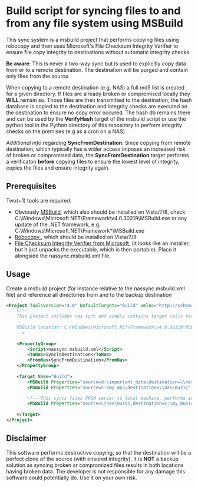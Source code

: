 Build script for syncing files to and from any file system using MSBuild
========================================================================

This sync system is a msbuild project that performs copying files using robocopy and
then uses Microsoft's File Checksum Integrity Verifier to ensure file copy integrity to
destinations without automatic integrity checks.

__Be aware__: This is never a two-way sync but is used to explicitly copy data from or to a remote destination.
The destination will be purged and contain only files from the source.

When copying to a remote destination (e.g. NAS) a full md5 list is created for s given directory. If files
are already broken or compromised locally they __WILL__ remain so. Those files are then transmitted to the destination,
the hash database is copied to the destination and integrity checks are executed on the destination to ensure no copy
error occured. The hash db remains there and can be used by the __VerifyHash__ target of the msbuild script or use the
python tool in the Python directory of this repository to perform integrity checks on the premises (e.g as a cron on a NAS)

_Additional info_ regarding __SyncFromDestination__: Since copying from remote destination, which typically has a wider access imposes 
an increased risk of broken or compromised data, the __SyncFromDestination__ target performs a verificaton __before__ copying files to
ensure the lowest level of integrity, copies the files and ensure integrity again.

Prerequisites
-------------

Two(+1) tools are required:

* Obviously [MSBuild](http://msdn.microsoft.com/en-us/library/0k6kkbsd.aspx), which also should be installed on Vista/7/8, check C:\Windows\Microsoft.NET\Framework\v4.0.30319\MSBuild.exe or any update of the .NET framework, e.g. C:\Windows\Microsoft.NET\Framework\*\MSBuild.exe
* [Robocopy ](http://technet.microsoft.com/en-us/library/cc733145.aspx), which should be installed on Vista/7/8
* [File Checksum Integrity Verifier from Microsoft](http://support.microsoft.com/kb/841290), (it looks like an installer, but it just unpacks the executable, which is then portable). Place it alongside the nassync.msbuild.xml file.

Usage
-----

Create a msbuild project (for instance relative to the nassync.msbuild.xml file) and reference all directories from and to the backup destination

```XML
<Project ToolsVersion="4.0" DefaultTargets="Build" xmlns="http://schemas.microsoft.com/developer/msbuild/2003">
    <!--
    This project includes nas sync and simply contains target calls for arbitrary locations
    
    MSBuild location: C:\Windows\Microsoft.NET\Framework\v4.0.30319\MSBuild.exe
    -->
    
    <PropertyGroup>
        <Script>nassync.msbuild.xml</Script>
        <ToNas>SyncToDestination</ToNas>
        <FromNas>SyncFromDestination</FromNas>
    </PropertyGroup>
    
    <Target Name="Build">
        <MSBuild Properties="source=d:\important_data;destination=\\nas\data\my_data" Projects="$(Script)" Targets="$(ToNas)" />
        <MSBuild Properties="source=c:\my_mp3;destination=\\nas\music"                Projects="$(Script)" Targets="$(ToNas)" />

        <!-- This syncs files FROM server to local machine, performs integrity check a priori -->
        <MSBuild Properties="source=\\nas\music;destination=c:\my_music"              Projects="$(Script)" Targets="$(FromNas)" />
        
    </Target>
</Project>
```

Disclaimer
----------
This software performs destructive copying, so that the destination will be a perfect clone of the source (with ensured integrity).
It is __NOT__ a backup solution as syncing broken or compromized files results in both locations having broken data.
The developer is not responsible for any damage this software could potentially do. Use it on your own risk.
